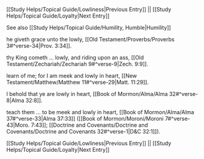 [[Study Helps/Topical Guide/Lowliness|Previous Entry]]  ||  [[Study Helps/Topical Guide/Loyalty|Next Entry]]

 See also [[Study Helps/Topical Guide/Humility, Humble|Humility]]

 he giveth grace unto the lowly, [[Old Testament/Proverbs/Proverbs 3#^verse-34|Prov. 3:34]].

 thy King cometh ... lowly, and riding upon an ass, [[Old Testament/Zechariah/Zechariah 9#^verse-9|Zech. 9:9]].

 learn of me; for I am meek and lowly in heart, [[New Testament/Matthew/Matthew 11#^verse-29|Matt. 11:29]].

 I behold that ye are lowly in heart, [[Book of Mormon/Alma/Alma 32#^verse-8|Alma 32:8]].

 teach them ... to be meek and lowly in heart, [[Book of Mormon/Alma/Alma 37#^verse-33|Alma 37:33]] ([[Book of Mormon/Moroni/Moroni 7#^verse-43|Moro. 7:43]]; [[Doctrine and Covenants/Doctrine and Covenants/Doctrine and Covenants 32#^verse-1|D&C 32:1]]).

[[Study Helps/Topical Guide/Lowliness|Previous Entry]]  ||  [[Study Helps/Topical Guide/Loyalty|Next Entry]]